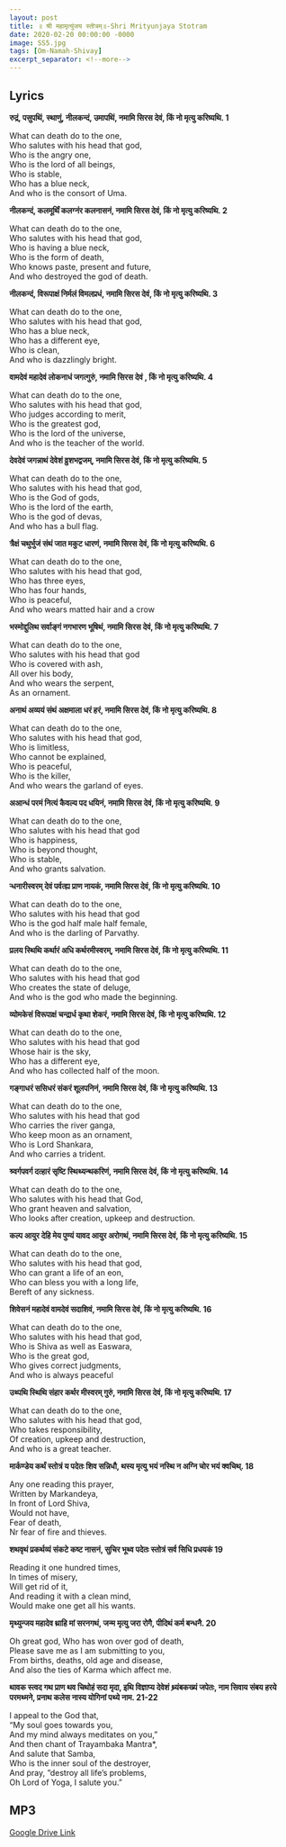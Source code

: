 ```yaml
---
layout: post
title: ॥ श्री महामृत्युंजय स्तॊत्रम्‌॥-Shri Mrityunjaya Stotram
date: 2020-02-20 00:00:00 -0000
image: SS5.jpg
tags: [Om-Namah-Shivay]
excerpt_separator: <!--more-->
---
```

<!--more-->
## Lyrics

**रुद्रं, पसुपथिं, स्थाणुं, नीलकन्दं, उमापथिं,  नमामि सिरस देवं, किं नो मृत्यु करिष्यथि. 1**  

What can death do to the one,   
Who salutes with his head that god,   
Who is the angry one,  
Who is the lord of all beings,  
Who is stable,  
Who has a blue neck,  
And who is the consort of Uma.  


**नीलकन्दं, कलमूर्थिं कलग्नंर कलनासनं,  नमामि सिरस देवं, किं नो मृत्यु करिष्यथि. 2** 

What can death do to the one,  
Who salutes with his head that god,  
Who is having a blue neck,  
Who is the form of death,  
Who knows paste, present and future,  
And who destroyed the god of death.

**नीलकन्दं, विरूपाक्षं निर्मलं विमलप्रधं,  नमामि सिरस देवं, किं नो मृत्यु करिष्यथि. 3**  

What can death do to the one,  
Who salutes with his head that god,  
Who has a blue neck,  
Who has a different eye,  
Who is clean,  
And who is dazzlingly bright.

**वामदेवं महादेवं लोकनाधं जगत्गुरुं,  नमामि सिरस देवं , किं नो मृत्यु करिष्यथि. 4**  

What can death do to the one,  
Who salutes with his head that god,  
Who judges according to merit,  
Who is the greatest god,  
Who is the lord of the universe,  
And who is the teacher of the world.

**देवदेवं जगन्नाथं देवेशं व्रुशभद्वजम्,  नमामि सिरस देवं, किं नो मृत्यु करिष्यथि. 5**  

What can death do to the one,  
Who salutes with his head that god,  
Who is the God of gods,  
Who is the lord of the earth,  
Who is the god of devas,  
And who has a bull flag.

**त्रैक्षं चथुर्भुजं संथं जात मकुट धारणं,  नमामि सिरस देवं, किं नो मृत्यु करिष्यथि. 6**  

What can death do to the one,  
Who salutes with his head that god,  
Who has three eyes,  
Who has four hands,  
Who is peaceful,  
And who wears matted hair and a crow

**भस्मोद्दुलिथ सर्वाङ्गं नगभारण भूषिथं,  नमामि सिरस देवं, किं नो मृत्यु करिष्यथि. 7**  

What can death do to the one,  
Who salutes with his head that god  
Who is covered with ash,  
All over his body,  
And who wears the serpent,  
As an ornament.

**अनाथं अव्ययं संथं अक्षमाला धरं हरं,  नमामि सिरस देवं, किं नो मृत्यु करिष्यथि. 8**  

What can death do to the one,  
Who salutes with his head that god,  
Who is limitless,  
Who cannot be explained,  
Who is peaceful,  
Who is the killer,  
And who wears the garland of eyes.

**अआन्धं परमं नित्यं कैवल्य पद धयिनं,  नमामि सिरस देवं, किं नो मृत्यु करिष्यथि. 9**  

What can death do to the one,  
Who salutes with his head that god  
Who is happiness,  
Who is beyond thought,  
Who is stable,  
And who grants salvation.

**ऱ्धनारीस्वरम् देवं पर्वत्ह्य प्राण नायकं,  नमामि सिरस देवं, किं नो मृत्यु करिष्यथि. 10** 

What can death do to the one,  
Who salutes with his head that god  
Who is the god half male half female,  
And who is the darling of Parvathy.

**प्रलय स्थिथि कर्थारं अधि कर्थरमीस्वरम्,  नमामि सिरस देवं, किं नो मृत्यु करिष्यथि. 11** 

What can death do to the one,  
Who salutes with his head that god  
Who creates the state of deluge,  
And who is the god who made the beginning.

**व्योमकेसं विरूपाक्षं चन्द्रार्ध कृथा शेकरं,  नमामि सिरस देवं, किं नो मृत्यु करिष्यथि. 12** 

What can death do to the one,  
Who salutes with his head that god  
Whose hair is the sky,  
Who has a different eye,  
And who has collected half of the moon.

**गङ्गाधरं ससिधरं संकरं शूलपनिनं,  नमामि सिरस देवं, किं नो मृत्यु करिष्यथि. 13** 

What can death do to the one,  
Who salutes with his head that god  
Who carries the river ganga,  
Who keep moon as an ornament,  
Who is Lord Shankara,  
And who carries a trident.

**श्र्वर्गपवर्ग दत्हारं सृष्टि स्थिथ्यन्थकरिणं,  नमामि सिरस देवं, किं नो मृत्यु करिष्यथि. 14** 

What can death do to the one,  
Who salutes with his head that God,  
Who grant heaven and salvation,  
Who looks after creation, upkeep and destruction.

**कल्प आयुर देहि मेय पुण्यं यावद आयुर अरोगथं,  नमामि सिरस देवं, किं नो मृत्यु करिष्यथि. 15**  

What can death do to the one,  
Who salutes with his head that god,  
Who can grant a life of an eon,  
Who can bless you with a long life,  
Bereft of any sickness.

**शिवेसनं महादेवं वामदेवं सदाशिवं,  नमामि सिरस देवं, किं नो मृत्यु करिष्यथि. 16** 

What can death do to the one,  
Who salutes with his head that god,  
Who is Shiva as well as Easwara,  
Who is the great god,  
Who gives correct judgments,  
And who is always peaceful

**उथ्पथि स्थिथि संहार कर्थर मीस्वरम् गुरुं,  नमामि सिरस देवं, किं नो मृत्यु करिष्यथि. 17** 

What can death do to the one,  
Who salutes with his head that god,  
Who takes responsibility,  
Of creation, upkeep and destruction,  
And who is a great teacher.

**मार्कण्डेय कर्थं स्तोत्रं य पदेतः शिव सन्निधौ,  थस्य मृत्यु भयं नस्थि न अग्नि चोर भयं क्वचिथ्. 18** 

Any one reading this prayer,  
Written by Markandeya,  
In front of Lord Shiva,  
Would not have,  
Fear of death,  
Nr fear of fire and thieves.

**शथवृथं प्रकर्थव्यं संकटे कष्ट नासनं,  सुचिर भूथ्व पदेतः स्तोत्रं सर्व सिधि प्रधयकं 19** 

Reading it one hundred times,  
In times of misery,  
Will get rid of it,  
And reading it with a clean mind,  
Would make one get all his wants.

**मृथ्युन्जय महादेव थ्राहि मां सरनगथं,  जन्म मृत्यु जरा रोगै, पीदिथं कर्म बन्धनै. 20**  

Oh great god, Who has won over god of death,  
Please save me as I am submitting to you,  
From births, deaths, old age and disease,  
And also the ties of Karma which affect me.


**थावक स्त्वद गथ प्राण थव चिथोहं सदा मृदा,  इथि विज्ञाप्य देवेशं थ्र्यंबकख्यं जपेतः,  नाम सिवाय संबय हरये परमथ्मने,  प्रनाथ कलेस नास्य योगिनां पथ्ये नाम. 21-22**

I appeal to the God that,  
“My soul goes towards you,  
And my mind always meditates on you,”  
And then chant of Trayambaka Mantra*,  
And salute that Samba,  
Who is the inner soul of the destroyer,  
And pray, ”destroy all life’s problems,  
Oh Lord of Yoga, I salute you.”



## MP3

[Google Drive Link][Google Drive Link]

[Google Drive Link]: https://drive.google.com/file/d/1Hi58GZT3icKi-vBSLuK7QEWBpeibyr7Z/view?usp=sharing

